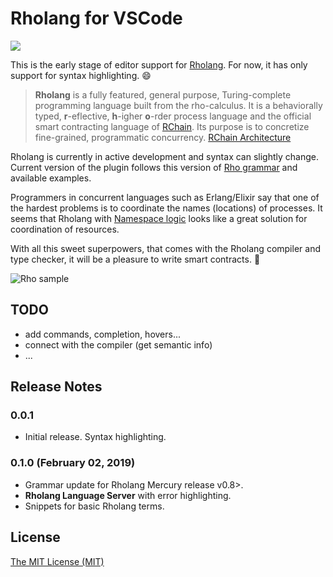 # Rholang for VSCode

<img src="https://github.com/tgrospic/rholang-vscode/raw/master/assets/rchain.png"/>

<!-- ![beta][beta-badge] VSCode restriction for SVG in README -->

This is the early stage of editor support for [Rholang][rho-github]. For now, it has only support for syntax highlighting. :smile:

> **Rholang** is a fully featured, general purpose, Turing-complete programming language built from the rho-calculus. It is a behaviorally typed, **r**-eflective, **h**-igher **o**-rder process language and the official smart contracting language of [RChain][rchain-coop]. Its purpose is to concretize fine-grained, programmatic concurrency. [RChain Architecture][arch-rholang]

Rholang is currently in active development and syntax can slightly change. Current version of the plugin follows this version of [Rho grammar][rho-bnf-origin] and available examples.

Programmers in concurrent languages such as Erlang/Elixir say that one of the hardest problems is to coordinate the names (locations) of processes. It seems that Rholang with [Namespace logic][arch-namespace-logic] looks like a great solution for coordination of resources.

With all this sweet superpowers, that comes with the Rholang compiler and type checker, it will be a pleasure to write smart contracts. :lollipop:

![Rho sample][screenshot]

## TODO

- add commands, completion, hovers...
- connect with the compiler (get semantic info)
- ...

## Release Notes

### 0.0.1
- Initial release. Syntax highlighting.

### 0.1.0 (February 02, 2019)
- Grammar update for Rholang Mercury release v0.8>.
- **Rholang Language Server** with error highlighting.
- Snippets for basic Rholang terms.

## License

[The MIT License (MIT)][license]

[releases]: https://github.com/tgrospic/rholang-vscode/releases
[rchain-coop]: https://www.rchain.coop
[rho-github]: https://github.com/rchain/rchain/tree/master/rholang
[rho-bnf-origin]: https://github.com/rchain/rchain/blob/243a3fd7b1d7f1b9669920da80f419e84fbd02b6/rholang/src/main/bnfc/rholang_mercury.cf
[arch-rholang]: http://rchain-architecture.readthedocs.io/en/latest/contracts/contract-design.html#rholang-a-concurrent-language
[arch-namespace-logic]: http://rchain-architecture.readthedocs.io/en/latest/contracts/namespaces.html#namespace-logic
[tuplespaces-to-picalculus]: http://mobile-process-calculi-for-programming-the-new-blockchain.readthedocs.io/en/latest/actors-tuples-and-pi.html#from-tuplespaces-to-calculus

[beta-badge]: https://cdn.rawgit.com/tgrospic/rholang-vscode/master/assets/beta-0.1.3.svg
[screenshot]: https://github.com/tgrospic/rholang-vscode/raw/master/assets/rho-vscode-sample.png
[license]: https://github.com/tgrospic/rholang-vscode/blob/master/LICENSE
